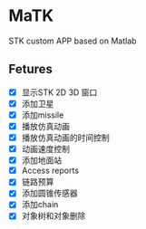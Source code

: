 # MaTK
STK custom APP based on Matlab

## Fetures

- [x] 显示STK 2D 3D 窗口
- [x] 添加卫星
- [x] 添加missile
- [x] 播放仿真动画
- [x] 播放仿真动画的时间控制
- [x] 动画速度控制
- [x] 添加地面站
- [x] Access reports
- [x] 链路预算
- [x] 添加圆锥传感器
- [x] 添加chain
- [x] 对象树和对象删除
